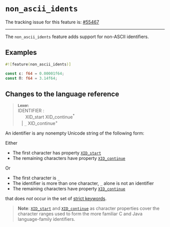 # `non_ascii_idents`

The tracking issue for this feature is: [#55467]

[#55467]: https://github.com/rust-lang/rust/issues/55467

------------------------

The `non_ascii_idents` feature adds support for non-ASCII identifiers.

## Examples

```rust
#![feature(non_ascii_idents)]

const ε: f64 = 0.00001f64;
const Π: f64 = 3.14f64;
```

## Changes to the language reference

> **<sup>Lexer:<sup>**  
> IDENTIFIER :  
> &nbsp;&nbsp; &nbsp;&nbsp; XID_start XID_continue<sup>\*</sup>  
> &nbsp;&nbsp; | `_` XID_continue<sup>+</sup>  

An identifier is any nonempty Unicode string of the following form:

Either

   * The first character has property [`XID_start`]
   * The remaining characters have property [`XID_continue`]

Or

   * The first character is `_`
   * The identifier is more than one character, `_` alone is not an identifier
   * The remaining characters have property [`XID_continue`]

that does _not_ occur in the set of [strict keywords].

> **Note**: [`XID_start`] and [`XID_continue`] as character properties cover the
> character ranges used to form the more familiar C and Java language-family
> identifiers.

[`XID_start`]:  http://unicode.org/cldr/utility/list-unicodeset.jsp?a=%5B%3AXID_Start%3A%5D&abb=on&g=&i=
[`XID_continue`]: http://unicode.org/cldr/utility/list-unicodeset.jsp?a=%5B%3AXID_Continue%3A%5D&abb=on&g=&i=
[strict keywords]: ../reference/keywords.html#strict-keywords
